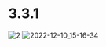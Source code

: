 # 3.3.1
![2](https://user-images.githubusercontent.com/102901720/206855478-dabc2078-3d1c-4048-8b8c-40d17cb84e0c.png)
![2022-12-10_15-16-34](https://user-images.githubusercontent.com/102901720/206855482-a95b2fb8-1ef1-4af9-8f7e-c44dfae1a5bb.png)
